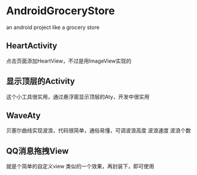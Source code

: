 # AndroidGroceryStore
an android project like a grocery store

## HeartActivity
点击页面添加HeartView，不过是用ImageView实现的

## 显示顶层的Activity
这个小工具很实用，通过悬浮窗显示顶层的Aty，开发中很实用

## WaveAty
贝塞尔曲线实现波浪，代码很简单，通俗易懂，可调波浪高度 波浪速度 波浪个数

## QQ消息拖拽View
就是个简单的自定义view 类似的一个效果，再封装下，即可使用
